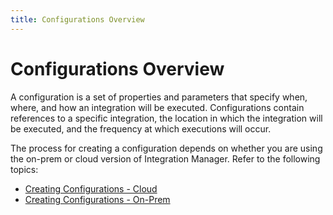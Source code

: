 ```yaml
---
title: Configurations Overview
---
```


# Configurations Overview

A configuration is a set of properties and parameters that specify when, where, and how an integration will be executed. Configurations contain references to a specific integration, the location in which the integration will be executed, and the frequency at which executions will occur.

The process for creating a configuration depends on whether you are using the on-prem or cloud version of Integration Manager. Refer to the following topics:

* [Creating Configurations - Cloud](./creating-configurations-cloud)
* [Creating Configurations - On-Prem](./creating-configurations-on-prem)